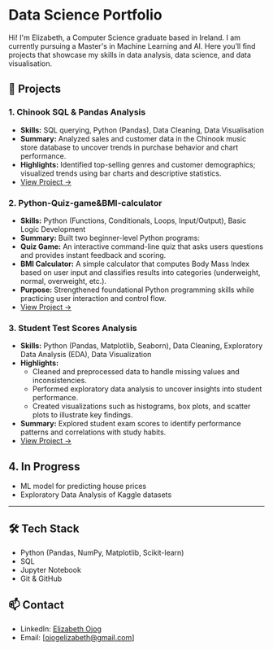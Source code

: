 # Data Science Portfolio
Hi! I'm Elizabeth, a Computer Science graduate based in Ireland. I am currently pursuing a Master's in Machine Learning and AI.
Here you’ll find projects that showcase my skills in data analysis, data science, and data visualisation.

## 📂 Projects

### 1. Chinook SQL & Pandas Analysis
- **Skills:** SQL querying, Python (Pandas), Data Cleaning, Data Visualisation  
- **Summary:** Analyzed sales and customer data in the Chinook music store database to uncover trends in purchase behavior and chart performance.  
- **Highlights:** Identified top-selling genres and customer demographics; visualized trends using bar charts and descriptive statistics.  
- [View Project →](./Chinook-SQL-Pandas-Analysis)

### 2. Python-Quiz-game&BMI-calculator
- **Skills:** Python (Functions, Conditionals, Loops, Input/Output), Basic Logic Development  
- **Summary:** Built two beginner-level Python programs:  
- **Quiz Game:** An interactive command-line quiz that asks users questions and provides instant feedback and scoring.  
- **BMI Calculator:** A simple calculator that computes Body Mass Index based on user input and classifies results into categories (underweight, normal, overweight, etc.).  
- **Purpose:** Strengthened foundational Python programming skills while practicing user interaction and control flow.  
- [View Project →](./Python-Quiz-game%26BMI-calculator)

### 3. Student Test Scores Analysis
- **Skills:** Python (Pandas, Matplotlib, Seaborn), Data Cleaning, Exploratory Data Analysis (EDA), Data Visualization
- **Highlights:**
  - Cleaned and preprocessed data to handle missing values and inconsistencies.
  - Performed exploratory data analysis to uncover insights into student performance.
  - Created visualizations such as histograms, box plots, and scatter plots to illustrate key findings.
- **Summary:** Explored student exam scores to identify performance patterns and correlations with study habits.  
- [View Project →](./Student%20Test%20Scores%20Analysis-python-visualisation)

## 4. In Progress
- ML model for predicting house prices
- Exploratory Data Analysis of Kaggle datasets
---

## 🛠️ Tech Stack
- Python (Pandas, NumPy, Matplotlib, Scikit-learn)
- SQL
- Jupyter Notebook
- Git & GitHub

## 📫 Contact
- LinkedIn: [Elizabeth Ojog](https://www.linkedin.com/in/elizabeth-ojog-493263236/)
- Email: [ojogelizabeth@gmail.com]
